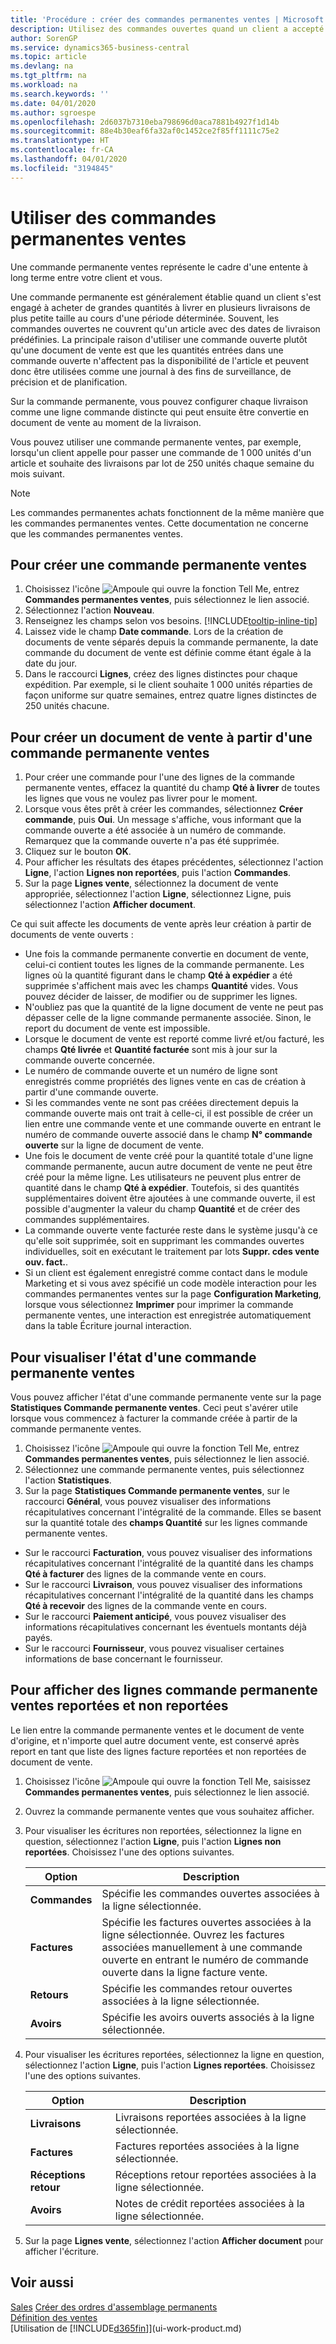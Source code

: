 ```yaml
---
title: 'Procédure : créer des commandes permanentes ventes | Microsoft Docs'
description: Utilisez des commandes ouvertes quand un client a accepté d'acheter de grandes quantités à livrer en plusieurs expéditions de petite taille au cours d'une période déterminée.
author: SorenGP
ms.service: dynamics365-business-central
ms.topic: article
ms.devlang: na
ms.tgt_pltfrm: na
ms.workload: na
ms.search.keywords: ''
ms.date: 04/01/2020
ms.author: sgroespe
ms.openlocfilehash: 2d6037b7310eba798696d0aca7881b4927f1d14b
ms.sourcegitcommit: 88e4b30eaf6fa32af0c1452ce2f85ff1111c75e2
ms.translationtype: HT
ms.contentlocale: fr-CA
ms.lasthandoff: 04/01/2020
ms.locfileid: "3194845"
---
```

# <a name="work-with-blanket-sales-orders"></a>Utiliser des commandes permanentes ventes
Une commande permanente ventes représente le cadre d'une entente à long terme entre votre client et vous.

Une commande permanente est généralement établie quand un client s'est engagé à acheter de grandes quantités à livrer en plusieurs livraisons de plus petite taille au cours d'une période déterminée. Souvent, les commandes ouvertes ne couvrent qu'un article avec des dates de livraison prédéfinies. La principale raison d'utiliser une commande ouverte plutôt qu'une document de vente est que les quantités entrées dans une commande ouverte n'affectent pas la disponibilité de l'article et peuvent donc être utilisées comme une journal à des fins de surveillance, de précision et de planification.

Sur la commande permanente, vous pouvez configurer chaque livraison comme une ligne commande distincte qui peut ensuite être convertie en document de vente au moment de la livraison.

Vous pouvez utiliser une commande permanente ventes, par exemple, lorsqu'un client appelle pour passer une commande de 1 000 unités d'un article et souhaite des livraisons par lot de 250 unités chaque semaine du mois suivant.

> [!NOTE]
> Les commandes permanentes achats fonctionnent de la même manière que les commandes permanentes ventes. Cette documentation ne concerne que les commandes permanentes ventes.

## <a name="to-create-a-blanket-sales-order"></a>Pour créer une commande permanente ventes

1. Choisissez l'icône ![Ampoule qui ouvre la fonction Tell Me](media/ui-search/search_small.png "Dites-moi ce que vous voulez faire"), entrez **Commandes permanentes ventes**, puis sélectionnez le lien associé.  
2. Sélectionnez l'action **Nouveau**.  
3. Renseignez les champs selon vos besoins. [!INCLUDE[tooltip-inline-tip](includes/tooltip-inline-tip_md.md)]
4. Laissez vide le champ **Date commande**. Lors de la création de documents de vente séparés depuis la commande permanente, la date commande du document de vente est définie comme étant égale à la date du jour.
5. Dans le raccourci **Lignes**, créez des lignes distinctes pour chaque expédition. Par exemple, si le client souhaite 1 000 unités réparties de façon uniforme sur quatre semaines, entrez quatre lignes distinctes de 250 unités chacune.  

## <a name="to-create-a-sales-order-from-a-blanket-sales-order"></a>Pour créer un document de vente à partir d'une commande permanente ventes  

1. Pour créer une commande pour l'une des lignes de la commande permanente ventes, effacez la quantité du champ **Qté à livrer** de toutes les lignes que vous ne voulez pas livrer pour le moment.  
2. Lorsque vous êtes prêt à créer les commandes, sélectionnez **Créer commande**, puis **Oui**. Un message s'affiche, vous informant que la commande ouverte a été associée à un numéro de commande. Remarquez que la commande ouverte n'a pas été supprimée.  
3. Cliquez sur le bouton **OK**.  
4. Pour afficher les résultats des étapes précédentes, sélectionnez l'action **Ligne**, l'action **Lignes non reportées**, puis l'action **Commandes**.  
5. Sur la page **Lignes vente**, sélectionnez la document de vente appropriée, sélectionnez l'action **Ligne**, sélectionnez Ligne, puis sélectionnez l'action **Afficher document**.  

Ce qui suit affecte les documents de vente après leur création à partir de documents de vente ouverts :  

- Une fois la commande permanente convertie en document de vente, celui-ci contient toutes les lignes de la commande permanente. Les lignes où la quantité figurant dans le champ **Qté à expédier** a été supprimée s'affichent mais avec les champs **Quantité** vides. Vous pouvez décider de laisser, de modifier ou de supprimer les lignes.  
- N'oubliez pas que la quantité de la ligne document de vente ne peut pas dépasser celle de la ligne commande permanente associée. Sinon, le report du document de vente est impossible.  
- Lorsque le document de vente est reporté comme livré et/ou facturé, les champs **Qté livrée** et **Quantité facturée** sont mis à jour sur la commande ouverte concernée.  
- Le numéro de commande ouverte et un numéro de ligne sont enregistrés comme propriétés des lignes vente en cas de création à partir d'une commande ouverte.  
- Si les commandes vente ne sont pas créées directement depuis la commande ouverte mais ont trait à celle\-ci, il est possible de créer un lien entre une commande vente et une commande ouverte en entrant le numéro de commande ouverte associé dans le champ **N° commande ouverte** sur la ligne de document de vente.  
- Une fois le document de vente créé pour la quantité totale d'une ligne commande permanente, aucun autre document de vente ne peut être créé pour la même ligne. Les utilisateurs ne peuvent plus entrer de quantité dans le champ **Qté à expédier**. Toutefois, si des quantités supplémentaires doivent être ajoutées à une commande ouverte, il est possible d'augmenter la valeur du champ **Quantité** et de créer des commandes supplémentaires.  
- La commande ouverte vente facturée reste dans le système jusqu'à ce qu'elle soit supprimée, soit en supprimant les commandes ouvertes individuelles, soit en exécutant le traitement par lots **Suppr. cdes vente ouv. fact.**.  
- Si un client est également enregistré comme contact dans le module Marketing et si vous avez spécifié un code modèle interaction pour les commandes permanentes ventes sur la page **Configuration Marketing**, lorsque vous sélectionnez **Imprimer** pour imprimer la commande permanente ventes, une interaction est enregistrée automatiquement dans la table Écriture journal interaction.

## <a name="to-view-the-status-of-a-blanket-sales-order"></a>Pour visualiser l'état d'une commande permanente ventes  
Vous pouvez afficher l'état d'une commande permanente vente sur la page **Statistiques Commande permanente ventes**. Ceci peut s'avérer utile lorsque vous commencez à facturer la commande créée à partir de la commande permanente ventes.  

1.  Choisissez l'icône ![Ampoule qui ouvre la fonction Tell Me](media/ui-search/search_small.png "Dites-moi ce que vous voulez faire"), entrez **Commandes permanentes ventes**, puis sélectionnez le lien associé.  
2.  Sélectionnez une commande permanente ventes, puis sélectionnez l'action **Statistiques**.  
3.  Sur la page **Statistiques Commande permanente ventes**, sur le raccourci **Général**, vous pouvez visualiser des informations récapitulatives concernant l'intégralité de la commande. Elles se basent sur la quantité totale des **champs Quantité** sur les lignes commande permanente ventes.  

- Sur le raccourci **Facturation**, vous pouvez visualiser des informations récapitulatives concernant l'intégralité de la quantité dans les champs **Qté à facturer** des lignes de la commande vente en cours.  
- Sur le raccourci **Livraison**, vous pouvez visualiser des informations récapitulatives concernant l'intégralité de la quantité dans les champs **Qté à recevoir** des lignes de la commande vente en cours.  
- Sur le raccourci **Paiement anticipé**, vous pouvez visualiser des informations récapitulatives concernant les éventuels montants déjà payés.  
- Sur le raccourci **Fournisseur**, vous pouvez visualiser certaines informations de base concernant le fournisseur.    

## <a name="to-view-unposted-and-posted-blanket-sales-order-lines"></a>Pour afficher des lignes commande permanente ventes reportées et non reportées   
Le lien entre la commande permanente ventes et le document de vente d'origine, et n'importe quel autre document vente, est conservé après report en tant que liste des lignes facture reportées et non reportées de document de vente.  

1. Choisissez l'icône ![Ampoule qui ouvre la fonction Tell Me](media/ui-search/search_small.png "Dites-moi ce que vous voulez faire"), saisissez **Commandes permanentes ventes**, puis sélectionnez le lien associé.
2. Ouvrez la commande permanente ventes que vous souhaitez afficher.
3. Pour visualiser les écritures non reportées, sélectionnez la ligne en question, sélectionnez l'action **Ligne**, puis l'action **Lignes non reportées**. Choisissez l'une des options suivantes.  

    |Option|Description|
    |--|--|
    |**Commandes**|Spécifie les commandes ouvertes associées à la ligne sélectionnée.|
    |**Factures**|Spécifie les factures ouvertes associées à la ligne sélectionnée. Ouvrez les factures associées manuellement à une commande ouverte en entrant le numéro de commande ouverte dans la ligne facture vente.|
    |**Retours**|Spécifie les commandes retour ouvertes associées à la ligne sélectionnée.|
    |**Avoirs**|Spécifie les avoirs ouverts associés à la ligne sélectionnée.|

4. Pour visualiser les écritures reportées, sélectionnez la ligne en question, sélectionnez l'action **Ligne**, puis l'action **Lignes reportées**. Choisissez l'une des options suivantes.  

    |Option|Description|
    |---|----|
    |**Livraisons**|Livraisons reportées associées à la ligne sélectionnée.|
    |**Factures**|Factures reportées associées à la ligne sélectionnée.|
    |**Réceptions retour**|Réceptions retour reportées associées à la ligne sélectionnée.|
    |**Avoirs**|Notes de crédit reportées associées à la ligne sélectionnée.|

5. Sur la page **Lignes vente**, sélectionnez l'action **Afficher document** pour afficher l'écriture.

## <a name="see-also"></a>Voir aussi
[Sales](sales-manage-sales.md)
[Créer des ordres d'assemblage permanents](assembly-how-to-create-blanket-assembly-orders.md)  
[Définition des ventes](sales-setup-sales.md)  
[Utilisation de [!INCLUDE[d365fin](includes/d365fin_md.md)]](ui-work-product.md)
